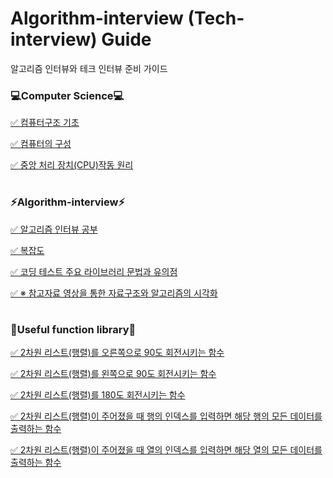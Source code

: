# Algorithm-interview (Tech-interview) Guide
알고리즘 인터뷰와 테크 인터뷰 준비 가이드

### 💻Computer Science💻
[✅ 컴퓨터구조 기초](https://mgyo.tistory.com/154)

[✅ 컴퓨터의 구성](https://mgyo.tistory.com/157)

[✅ 중앙 처리 장치(CPU)작동 원리](https://mgyo.tistory.com/158?category=894446)

#

### ⚡Algorithm-interview⚡
[✅ 알고리즘 인터뷰 공부](https://mgyo.tistory.com/152)

[✅ 복잡도](https://mgyo.tistory.com/155)

[✅ 코딩 테스트 주요 라이브러리 문법과 유의점](https://mgyo.tistory.com/161)

[✅ ※ 참고자료 영상을 통한 자료구조와 알고리즘의 시각화](https://visualgo.net/ko)
#

### 📖Useful function library📖

[✅ 2차원 리스트(행렬)를 오른쪽으로 90도 회전시키는 함수](https://github.com/mgkim-developer/Algorithm-interview/blob/main/%EC%9C%A0%EC%9A%A9%ED%95%9C%20%ED%95%A8%EC%88%98%20%EC%9E%91%EC%84%B1%20%EB%9D%BC%EC%9D%B4%EB%B8%8C%EB%9F%AC%EB%A6%AC/A%20function%20that%20rotates%20the%202D%20list%2090%20degrees%20to%20the%20right.py)

[✅ 2차원 리스트(행렬)를 왼쪽으로 90도 회전시키는 함수](https://github.com/mgkim-developer/Algorithm-interview/blob/main/%EC%9C%A0%EC%9A%A9%ED%95%9C%20%ED%95%A8%EC%88%98%20%EC%9E%91%EC%84%B1%20%EB%9D%BC%EC%9D%B4%EB%B8%8C%EB%9F%AC%EB%A6%AC/A%20function%20that%20rotates%20the%202D%20list%2090%20degrees%20to%20the%20left.py)

[✅ 2차원 리스트(행렬)를 180도 회전시키는 함수](https://github.com/mgkim-developer/Algorithm-interview/blob/main/%EC%9C%A0%EC%9A%A9%ED%95%9C%20%ED%95%A8%EC%88%98%20%EC%9E%91%EC%84%B1%20%EB%9D%BC%EC%9D%B4%EB%B8%8C%EB%9F%AC%EB%A6%AC/A%20function%20that%20rotates%20the%202D%20list%20180%20degrees%20to%20the%20right.py)

[✅ 2차원 리스트(행렬)이 주어졌을 때 행의 인덱스를 입력하면 해당 행의 모든 데이터를 출력하는 함수](https://github.com/mgkim-developer/Algorithm-interview/blob/main/%EC%9C%A0%EC%9A%A9%ED%95%9C%20%ED%95%A8%EC%88%98%20%EC%9E%91%EC%84%B1%20%EB%9D%BC%EC%9D%B4%EB%B8%8C%EB%9F%AC%EB%A6%AC/A%20function%20of%20outputting%20row%20data%20of%20a%202D%20list.py)

[✅ 2차원 리스트(행렬)이 주어졌을 때 열의 인덱스를 입력하면 해당 열의 모든 데이터를 출력하는 함수](https://github.com/mgkim-developer/Algorithm-interview/blob/main/%EC%9C%A0%EC%9A%A9%ED%95%9C%20%ED%95%A8%EC%88%98%20%EC%9E%91%EC%84%B1%20%EB%9D%BC%EC%9D%B4%EB%B8%8C%EB%9F%AC%EB%A6%AC/A%20function%20of%20outputting%20column%20data%20of%20a%202D%20list.py)

